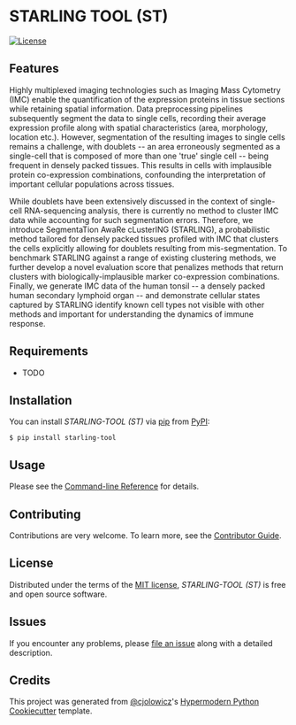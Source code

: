 # STARLING TOOL (ST)

<!--[![PyPI](https://img.shields.io/pypi/v/starling-tool.svg)][pypi_]
#[![Status](https://img.shields.io/pypi/status/starling-tool.svg)][status]
#[![Python Version](https://img.shields.io/pypi/pyversions/starling-tool)][python version] -->
[![License](https://github.com/camlab-bioml/starling-tool/blob/main)][license]

<!--[![Read the documentation at https://starling-tool.readthedocs.io/](https://img.shields.io/readthedocs/starling-tool/latest.svg?label=Read%20the%20Docs)][read the docs]
[![Tests](https://github.com/camlab-bioml/starling-toolworkflows/Tests/badge.svg)][tests]
[![Codecov](https://codecov.io/gh/camlab-bioml/starling-tool/branch/main/graph/badge.svg)][codecov]

[![pre-commit](https://img.shields.io/badge/pre--commit-enabled-brightgreen?logo=pre-commit&logoColor=white)][pre-commit]
[![Black](https://img.shields.io/badge/code%20style-black-000000.svg)][black]

[pypi_]: https://pypi.org/project/starling-tool/
[status]: https://pypi.org/project/starling-tool/
[python version]: https://pypi.org/project/starling-tool
[read the docs]: https://starling-tool.readthedocs.io/
[tests]: https://github.com/Usually-zz/starling-tool/actions?workflow=Tests
[codecov]: https://app.codecov.io/gh/Usually-zz/starling-tool
[pre-commit]: https://github.com/pre-commit/pre-commit
[black]: https://github.com/psf/black -->

## Features

Highly multiplexed imaging technologies such as Imaging Mass Cytometry (IMC) enable the quantification of the expression proteins in tissue sections while retaining spatial information. Data preprocessing pipelines subsequently segment the data to single cells, recording their average expression profile along with spatial characteristics (area, morphology, location etc.). However, segmentation of the resulting images to single cells remains a challenge, with doublets -- an area erroneously segmented as a single-cell that is composed of more than one 'true' single cell -- being frequent in densely packed tissues. This results in cells with implausible protein co-expression combinations, confounding the interpretation of important cellular populations across tissues.

While doublets have been extensively discussed in the context of single-cell RNA-sequencing analysis, there is currently no method to cluster IMC data while accounting for such segmentation errors. Therefore, we introduce SegmentaTion AwaRe cLusterING (STARLING), a probabilistic method tailored for densely packed tissues profiled with IMC that clusters the cells explicitly allowing for doublets resulting from mis-segmentation. To benchmark STARLING against a range of existing clustering methods, we further develop a novel evaluation score that penalizes methods that return clusters with biologically-implausible marker co-expression combinations. Finally, we generate IMC data of the human tonsil -- a densely packed human secondary lymphoid organ -- and demonstrate cellular states captured by STARLING identify known cell types not visible with other methods and important for understanding the dynamics of immune response.
## Requirements

- TODO

## Installation

You can install _STARLING-TOOL (ST)_ via [pip] from [PyPI]:

```console
$ pip install starling-tool
```

## Usage

Please see the [Command-line Reference] for details.

## Contributing

Contributions are very welcome.
To learn more, see the [Contributor Guide].

## License

Distributed under the terms of the [MIT license][license],
_STARLING-TOOL (ST)_ is free and open source software.

## Issues

If you encounter any problems,
please [file an issue] along with a detailed description.

## Credits

This project was generated from [@cjolowicz]'s [Hypermodern Python Cookiecutter] template.

[@cjolowicz]: https://github.com/cjolowicz
[pypi]: https://pypi.org/
[hypermodern python cookiecutter]: https://github.com/cjolowicz/cookiecutter-hypermodern-python
[file an issue]: https://github.com/Usually-zz/starling-tool/issues
[pip]: https://pip.pypa.io/

<!-- github-only -->

[license]: https://github.com/Usually-zz/starling-tool/blob/main/LICENSE
[contributor guide]: https://github.com/Usually-zz/starling-tool/blob/main/CONTRIBUTING.md
[command-line reference]: https://starling-tool.readthedocs.io/en/latest/usage.html
